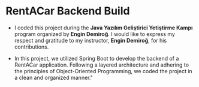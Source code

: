 # RentACar Backend Build
- I coded this project during the **Java Yazılım Geliştirici Yetiştirme Kampı** program organized by **Engin Demiroğ**. I would like to express my respect and gratitude to my instructor, **Engin Demiroğ**, for his contributions.

- In this project, we utilized Spring Boot to develop the backend of a RentACar application. Following a layered architecture and adhering to the principles of Object-Oriented Programming, we coded the project in a clean and organized manner."
